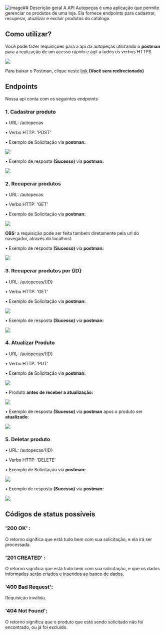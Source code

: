 ![image](https://github.com/ttkwesley/autopecas-api/assets/115328362/3fccb7f7-2bbd-4dcd-bfe2-c7055ebb4b59)## Descrição geral 
A API Autopeças é uma aplicação que permite gerenciar os produtos de uma loja. 
Ela fornece endpoints para cadastrar, recuperar, atualizar e excluir produtos do catálogo.

## Como utilizar? 
<p>Você pode fazer requisiçoes para a api da autopeças utilizando o <b>postman</b> para a realização de um acesso rápido e ágil a todos os verbos HTTPS</p>
<img src="https://github-production-user-asset-6210df.s3.amazonaws.com/115328362/303426768-637d5ff6-bb9c-4765-b08b-26326389c588.png?X-Amz-Algorithm=AWS4-HMAC-SHA256&X-Amz-Credential=AKIAVCODYLSA53PQK4ZA%2F20240208%2Fus-east-1%2Fs3%2Faws4_request&X-Amz-Date=20240208T172722Z&X-Amz-Expires=300&X-Amz-Signature=a3153a7e4368aad4cb02222613aa26d529e39a845152bd4f280314a8afcb864f&X-Amz-SignedHeaders=host&actor_id=115328362&key_id=0&repo_id=754712609">

Para baixar o Postman, clique neste <a href="facebook.com" href="_blank">link</a> <b>(Você sera redirecionado)</b> 


## Endpoints
<p>Nossa api conta com os seguintes endpoints</p>

### 1. Cadastrar produto 
<p>• URL: /autopecas</p>
<p>• Verbo HTTP: 'POST'</p>
<p>• Exemplo de Solicitação via <b>postman:</b></p>
<img src="https://github-production-user-asset-6210df.s3.amazonaws.com/115328362/304134668-c98e54d3-17a8-40bd-9c50-d154637208ec.png?X-Amz-Algorithm=AWS4-HMAC-SHA256&X-Amz-Credential=AKIAVCODYLSA53PQK4ZA%2F20240212%2Fus-east-1%2Fs3%2Faws4_request&X-Amz-Date=20240212T152140Z&X-Amz-Expires=300&X-Amz-Signature=30d7d8dee2186cabef428a99b207d5c584fceaf924458b71927563195dfe2a56&X-Amz-SignedHeaders=host&actor_id=115328362&key_id=0&repo_id=754712609">

<p>• Exemplo de resposta <b>(Sucesso)</b> via <b>postman:</b></p>
<img src="https://github-production-user-asset-6210df.s3.amazonaws.com/115328362/303425424-14d38cc1-e9d1-43a1-9239-a5f91bb10cde.png?X-Amz-Algorithm=AWS4-HMAC-SHA256&X-Amz-Credential=AKIAVCODYLSA53PQK4ZA%2F20240208%2Fus-east-1%2Fs3%2Faws4_request&X-Amz-Date=20240208T172230Z&X-Amz-Expires=300&X-Amz-Signature=54373833394f77aa9626631c8ee4720ece1ad30476d4e2909560d5a286b7e4d0&X-Amz-SignedHeaders=host&actor_id=115328362&key_id=0&repo_id=754712609">


### 2. Recuperar produtos
<p>• URL: /autopecas</p>
<p>• Verbo HTTP: 'GET'</p>
<p>• Exemplo de Solicitação via <b>postman:</b></p>
<img src="https://github-production-user-asset-6210df.s3.amazonaws.com/115328362/304135086-785f46a3-3f92-4b74-8e97-f96211def9c5.png?X-Amz-Algorithm=AWS4-HMAC-SHA256&X-Amz-Credential=AKIAVCODYLSA53PQK4ZA%2F20240212%2Fus-east-1%2Fs3%2Faws4_request&X-Amz-Date=20240212T152345Z&X-Amz-Expires=300&X-Amz-Signature=add65d1d237463fff9fa985b1cc3d1ac6337762ccc1c987485a0cf42eb5d2526&X-Amz-SignedHeaders=host&actor_id=115328362&key_id=0&repo_id=754712609">

<p><b>OBS:</b> a requisição pode ser feita tambem diretamente pela url do navegador, através do localhost.</p>
<p>• Exemplo de resposta <b>(Sucesso)</b> via <b>postman:</b></p>
<img src="https://github-production-user-asset-6210df.s3.amazonaws.com/115328362/303430531-3f073db0-fbcc-4fe3-a6c1-9c1b8384fd02.png?X-Amz-Algorithm=AWS4-HMAC-SHA256&X-Amz-Credential=AKIAVCODYLSA53PQK4ZA%2F20240208%2Fus-east-1%2Fs3%2Faws4_request&X-Amz-Date=20240208T174007Z&X-Amz-Expires=300&X-Amz-Signature=8be7c8dabc23a716658b7f3de3bdf2cb7fb0a2888bac2240f43ba8de9430b6ac&X-Amz-SignedHeaders=host&actor_id=115328362&key_id=0&repo_id=754712609">

### 3. Recuperar produtos por <b>{ID}</b>
<p>• URL: /autopecas/{ID}</p>
<p>• Verbo HTTP: 'GET'</p>
<p>• Exemplo de Solicitação via <b>postman:</b></p>
<img src="https://github-production-user-asset-6210df.s3.amazonaws.com/115328362/303433553-8a44ffdd-7b68-4870-8ba2-fd58aa047d74.png?X-Amz-Algorithm=AWS4-HMAC-SHA256&X-Amz-Credential=AKIAVCODYLSA53PQK4ZA%2F20240208%2Fus-east-1%2Fs3%2Faws4_request&X-Amz-Date=20240208T174804Z&X-Amz-Expires=300&X-Amz-Signature=d0a2c5b8691c7b3a087687f6c4f46bc4573e40559fb3b244a57f062ef79dbf7c&X-Amz-SignedHeaders=host&actor_id=115328362&key_id=0&repo_id=754712609">
<p>• Exemplo de resposta <b>(Sucesso)</b> via <b>postman:</b></p>
<img src="https://github-production-user-asset-6210df.s3.amazonaws.com/115328362/303434069-59ebb299-f19b-4e83-bf0c-d5154f08591c.png?X-Amz-Algorithm=AWS4-HMAC-SHA256&X-Amz-Credential=AKIAVCODYLSA53PQK4ZA%2F20240208%2Fus-east-1%2Fs3%2Faws4_request&X-Amz-Date=20240208T175008Z&X-Amz-Expires=300&X-Amz-Signature=b6356f2ccde9bc54166eda1a2d4e497ca169379e7311ce2b57fd6231ef1c96d4&X-Amz-SignedHeaders=host&actor_id=115328362&key_id=0&repo_id=754712609">

### 4. Atualizar Produto</b>
<p>• URL: /autopecas/{ID}</p>
<p>• Verbo HTTP: 'PUT'</p>
<p>• Exemplo de Solicitação via <b>postman:</b></p>
<img src="https://github-production-user-asset-6210df.s3.amazonaws.com/115328362/303438020-1eded82c-ce30-4101-9d4c-5fd7e124fead.png?X-Amz-Algorithm=AWS4-HMAC-SHA256&X-Amz-Credential=AKIAVCODYLSA53PQK4ZA%2F20240208%2Fus-east-1%2Fs3%2Faws4_request&X-Amz-Date=20240208T180500Z&X-Amz-Expires=300&X-Amz-Signature=08fff2c50c67b6852765fa5b1efb9b1ba4d317be5959a886ff5a6060e6d63a36&X-Amz-SignedHeaders=host&actor_id=115328362&key_id=0&repo_id=754712609">

<p>• Produto <b>antes de receber a atualização:</b></b></p>
<img src="https://github-production-user-asset-6210df.s3.amazonaws.com/115328362/303438425-a990ff2c-f9fa-43fd-bb01-2ad9fa269cbd.png?X-Amz-Algorithm=AWS4-HMAC-SHA256&X-Amz-Credential=AKIAVCODYLSA53PQK4ZA%2F20240208%2Fus-east-1%2Fs3%2Faws4_request&X-Amz-Date=20240208T180621Z&X-Amz-Expires=300&X-Amz-Signature=c96049be27b71202693ef76403993e7d181001020a0cf940bcba8dd7f4b59866&X-Amz-SignedHeaders=host&actor_id=115328362&key_id=0&repo_id=754712609">
<p>• Exemplo de resposta <b>(Sucesso)</b> via <b>postman</b> apos o produto ser <b>atualizado</b>:</b></p>
<img src="https://github-production-user-asset-6210df.s3.amazonaws.com/115328362/304135774-dc5c6a2e-26fc-4579-9794-7116e83bdba9.png?X-Amz-Algorithm=AWS4-HMAC-SHA256&X-Amz-Credential=AKIAVCODYLSA53PQK4ZA%2F20240212%2Fus-east-1%2Fs3%2Faws4_request&X-Amz-Date=20240212T152508Z&X-Amz-Expires=300&X-Amz-Signature=443364be128894c6c60e8f3e1a3b2cf17dc9f73a18d7acd5d18b9fa678241bf1&X-Amz-SignedHeaders=host&actor_id=115328362&key_id=0&repo_id=754712609">



### 5. Deletar produto</b>
<p>• URL: /autopecas/{ID}</p>
<p>• Verbo HTTP: 'DELETE'</p>
<p>• Exemplo de Solicitação via <b>postman:</b></p>
<img src="https://github-production-user-asset-6210df.s3.amazonaws.com/115328362/303436482-d8ea0de5-775d-4e4b-8717-81cb195bdd65.png?X-Amz-Algorithm=AWS4-HMAC-SHA256&X-Amz-Credential=AKIAVCODYLSA53PQK4ZA%2F20240208%2Fus-east-1%2Fs3%2Faws4_request&X-Amz-Date=20240208T175924Z&X-Amz-Expires=300&X-Amz-Signature=d8a76995e5dabe064d9d8825d94e728228b7ce911e696ba9cc3c589e88fc87bc&X-Amz-SignedHeaders=host&actor_id=115328362&key_id=0&repo_id=754712609">
<p>• Exemplo de resposta <b>(Sucesso)</b> via <b>postman:</b></p>
<img src="https://github-production-user-asset-6210df.s3.amazonaws.com/115328362/303436939-21260c27-3154-4aab-bc04-c3baf2dfa33f.png?X-Amz-Algorithm=AWS4-HMAC-SHA256&X-Amz-Credential=AKIAVCODYLSA53PQK4ZA%2F20240208%2Fus-east-1%2Fs3%2Faws4_request&X-Amz-Date=20240208T180104Z&X-Amz-Expires=300&X-Amz-Signature=85ca076b822bc291e3be502cf9c9444f9d80119b9fcff23071c7c2a9180bcbb1&X-Amz-SignedHeaders=host&actor_id=115328362&key_id=0&repo_id=754712609">

## Códigos de status possíveis

### '200 OK' :
<p>O retorno significa que está tudo bem com sua solicitação, e ela irá ser processada.</p>

### '201 CREATED' :
<p>O retorno significa que está tudo bem com sua solicitação, e que os dados informados serão criados e inseridos ao banco de dados.</p>

### '400 Bad Request': 
<p>Requisição inválida.</p>

### '404 Not Found': 
<p>O retorno significa que o produto que está sendo solicitado não foi encontrado, ou já foi excluido.</p>



